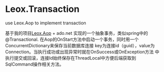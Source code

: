 # Leox.Transaction
use Leox.Aop to implement transaction

基于我的项目[Leox.Aop](https://github.com/linkypi/LexoAop) + ado.net 实现的一个抽象事务，类似spring中的 @Transactional.
在Aop的OnStart方法中启动一个事务，同时用一个ConcurrentDictionary来保存当前数据库连接
key为连接id（guid），value为Connection。当执行成功或出现异常时就在OnSuccess或OnException方法
中执行提交或回滚，连接Id始终保存在ThreadLocal中方便后端获取到SqlCommand操作相关方法。
